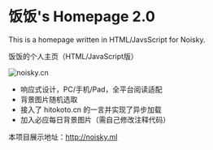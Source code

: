 
# 饭饭's Homepage 2.0


This is a homepage written in HTML/JavsScript for Noisky.

饭饭的个人主页（HTML/JavaScript版）

<img src="https://static.ffis.me/usr/uploads/2017/11/3758164065.png"  alt="noisky.cn" />

- 响应式设计，PC/手机/Pad，全平台阅读适配
- 背景图片随机选取
- 接入了 hitokoto.cn 的一言并实现了异步加载
- 加入必应每日背景图片（需自己修改注释代码）

本项目展示地址：http://noisky.ml

